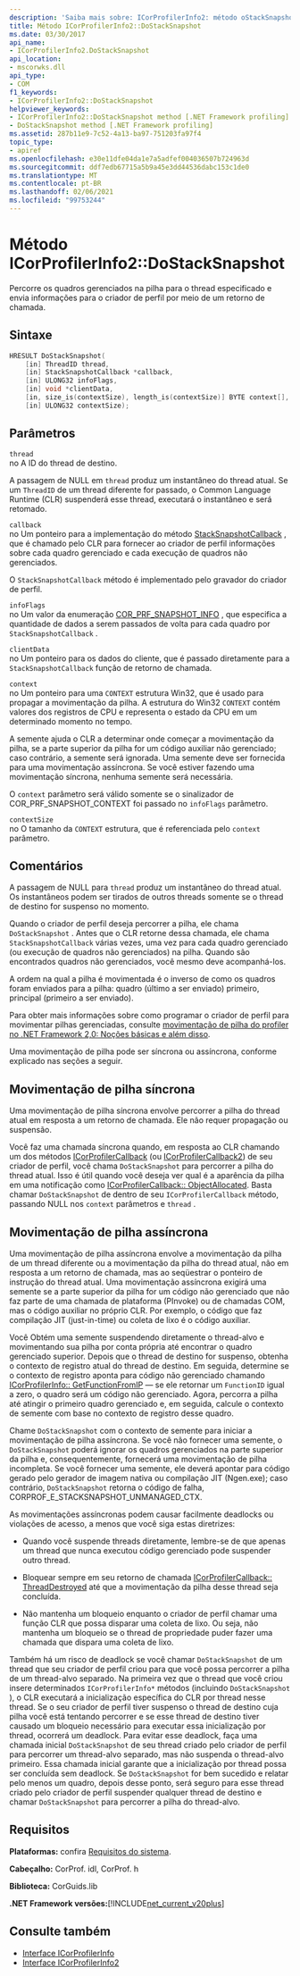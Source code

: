 ```yaml
---
description: 'Saiba mais sobre: ICorProfilerInfo2: método oStackSnapshot de:D'
title: Método ICorProfilerInfo2::DoStackSnapshot
ms.date: 03/30/2017
api_name:
- ICorProfilerInfo2.DoStackSnapshot
api_location:
- mscorwks.dll
api_type:
- COM
f1_keywords:
- ICorProfilerInfo2::DoStackSnapshot
helpviewer_keywords:
- ICorProfilerInfo2::DoStackSnapshot method [.NET Framework profiling]
- DoStackSnapshot method [.NET Framework profiling]
ms.assetid: 287b11e9-7c52-4a13-ba97-751203fa97f4
topic_type:
- apiref
ms.openlocfilehash: e30e11dfe04da1e7a5adfef004036507b724963d
ms.sourcegitcommit: ddf7edb67715a5b9a45e3dd44536dabc153c1de0
ms.translationtype: MT
ms.contentlocale: pt-BR
ms.lasthandoff: 02/06/2021
ms.locfileid: "99753244"
---
```

# <a name="icorprofilerinfo2dostacksnapshot-method"></a>Método ICorProfilerInfo2::DoStackSnapshot

Percorre os quadros gerenciados na pilha para o thread especificado e envia informações para o criador de perfil por meio de um retorno de chamada.  
  
## <a name="syntax"></a>Sintaxe  
  
```cpp  
HRESULT DoStackSnapshot(  
    [in] ThreadID thread,  
    [in] StackSnapshotCallback *callback,  
    [in] ULONG32 infoFlags,  
    [in] void *clientData,  
    [in, size_is(contextSize), length_is(contextSize)] BYTE context[],  
    [in] ULONG32 contextSize);  
```  
  
## <a name="parameters"></a>Parâmetros  

 `thread`  
 no A ID do thread de destino.  
  
 A passagem de NULL em `thread` produz um instantâneo do thread atual. Se um `ThreadID` de um thread diferente for passado, o Common Language Runtime (CLR) suspenderá esse thread, executará o instantâneo e será retomado.  
  
 `callback`  
 no Um ponteiro para a implementação do método [StackSnapshotCallback](stacksnapshotcallback-function.md) , que é chamado pelo CLR para fornecer ao criador de perfil informações sobre cada quadro gerenciado e cada execução de quadros não gerenciados.  
  
 O `StackSnapshotCallback` método é implementado pelo gravador do criador de perfil.  
  
 `infoFlags`  
 no Um valor da enumeração [COR_PRF_SNAPSHOT_INFO](cor-prf-snapshot-info-enumeration.md) , que especifica a quantidade de dados a serem passados de volta para cada quadro por `StackSnapshotCallback` .  
  
 `clientData`  
 no Um ponteiro para os dados do cliente, que é passado diretamente para a `StackSnapshotCallback` função de retorno de chamada.  
  
 `context`  
 no Um ponteiro para uma `CONTEXT` estrutura Win32, que é usado para propagar a movimentação da pilha. A estrutura do Win32 `CONTEXT` contém valores dos registros de CPU e representa o estado da CPU em um determinado momento no tempo.  
  
 A semente ajuda o CLR a determinar onde começar a movimentação da pilha, se a parte superior da pilha for um código auxiliar não gerenciado; caso contrário, a semente será ignorada. Uma semente deve ser fornecida para uma movimentação assíncrona. Se você estiver fazendo uma movimentação síncrona, nenhuma semente será necessária.  
  
 O `context` parâmetro será válido somente se o sinalizador de COR_PRF_SNAPSHOT_CONTEXT foi passado no `infoFlags` parâmetro.  
  
 `contextSize`  
 no O tamanho da `CONTEXT` estrutura, que é referenciada pelo `context` parâmetro.  
  
## <a name="remarks"></a>Comentários  

 A passagem de NULL para `thread` produz um instantâneo do thread atual. Os instantâneos podem ser tirados de outros threads somente se o thread de destino for suspenso no momento.  
  
 Quando o criador de perfil deseja percorrer a pilha, ele chama `DoStackSnapshot` . Antes que o CLR retorne dessa chamada, ele chama `StackSnapshotCallback` várias vezes, uma vez para cada quadro gerenciado (ou execução de quadros não gerenciados) na pilha. Quando são encontrados quadros não gerenciados, você mesmo deve acompanhá-los.  
  
 A ordem na qual a pilha é movimentada é o inverso de como os quadros foram enviados para a pilha: quadro (último a ser enviado) primeiro, principal (primeiro a ser enviado).  
  
 Para obter mais informações sobre como programar o criador de perfil para movimentar pilhas gerenciadas, consulte [movimentação de pilha do profiler no .NET Framework 2,0: Noções básicas e além disso](/previous-versions/dotnet/articles/bb264782(v=msdn.10)).  
  
 Uma movimentação de pilha pode ser síncrona ou assíncrona, conforme explicado nas seções a seguir.  
  
## <a name="synchronous-stack-walk"></a>Movimentação de pilha síncrona  

 Uma movimentação de pilha síncrona envolve percorrer a pilha do thread atual em resposta a um retorno de chamada. Ele não requer propagação ou suspensão.  
  
 Você faz uma chamada síncrona quando, em resposta ao CLR chamando um dos métodos [ICorProfilerCallback](icorprofilercallback-interface.md) (ou [ICorProfilerCallback2](icorprofilercallback2-interface.md)) de seu criador de perfil, você chama `DoStackSnapshot` para percorrer a pilha do thread atual. Isso é útil quando você deseja ver qual é a aparência da pilha em uma notificação como [ICorProfilerCallback:: ObjectAllocated](icorprofilercallback-objectallocated-method.md). Basta chamar `DoStackSnapshot` de dentro de seu `ICorProfilerCallback` método, passando NULL nos `context` parâmetros e `thread` .  
  
## <a name="asynchronous-stack-walk"></a>Movimentação de pilha assíncrona  

 Uma movimentação de pilha assíncrona envolve a movimentação da pilha de um thread diferente ou a movimentação da pilha do thread atual, não em resposta a um retorno de chamada, mas ao seqüestrar o ponteiro de instrução do thread atual. Uma movimentação assíncrona exigirá uma semente se a parte superior da pilha for um código não gerenciado que não faz parte de uma chamada de plataforma (PInvoke) ou de chamadas COM, mas o código auxiliar no próprio CLR. Por exemplo, o código que faz compilação JIT (just-in-time) ou coleta de lixo é o código auxiliar.  
  
 Você Obtém uma semente suspendendo diretamente o thread-alvo e movimentando sua pilha por conta própria até encontrar o quadro gerenciado superior. Depois que o thread de destino for suspenso, obtenha o contexto de registro atual do thread de destino. Em seguida, determine se o contexto de registro aponta para código não gerenciado chamando [ICorProfilerInfo:: GetFunctionFromIP](icorprofilerinfo-getfunctionfromip-method.md) — se ele retornar um `FunctionID` igual a zero, o quadro será um código não gerenciado. Agora, percorra a pilha até atingir o primeiro quadro gerenciado e, em seguida, calcule o contexto de semente com base no contexto de registro desse quadro.  
  
 Chame `DoStackSnapshot` com o contexto de semente para iniciar a movimentação de pilha assíncrona. Se você não fornecer uma semente, o `DoStackSnapshot` poderá ignorar os quadros gerenciados na parte superior da pilha e, consequentemente, fornecerá uma movimentação de pilha incompleta. Se você fornecer uma semente, ele deverá apontar para código gerado pelo gerador de imagem nativa ou compilação JIT (Ngen.exe); caso contrário, `DoStackSnapshot` retorna o código de falha, CORPROF_E_STACKSNAPSHOT_UNMANAGED_CTX.  
  
 As movimentações assíncronas podem causar facilmente deadlocks ou violações de acesso, a menos que você siga estas diretrizes:  
  
- Quando você suspende threads diretamente, lembre-se de que apenas um thread que nunca executou código gerenciado pode suspender outro thread.  
  
- Bloquear sempre em seu retorno de chamada [ICorProfilerCallback:: ThreadDestroyed](icorprofilercallback-threaddestroyed-method.md) até que a movimentação da pilha desse thread seja concluída.  
  
- Não mantenha um bloqueio enquanto o criador de perfil chamar uma função CLR que possa disparar uma coleta de lixo. Ou seja, não mantenha um bloqueio se o thread de propriedade puder fazer uma chamada que dispara uma coleta de lixo.  
  
 Também há um risco de deadlock se você chamar `DoStackSnapshot` de um thread que seu criador de perfil criou para que você possa percorrer a pilha de um thread-alvo separado. Na primeira vez que o thread que você criou insere determinados `ICorProfilerInfo*` métodos (incluindo `DoStackSnapshot` ), o CLR executará a inicialização específica do CLR por thread nesse thread. Se o seu criador de perfil tiver suspenso o thread de destino cuja pilha você está tentando percorrer e se esse thread de destino tiver causado um bloqueio necessário para executar essa inicialização por thread, ocorrerá um deadlock. Para evitar esse deadlock, faça uma chamada inicial `DoStackSnapshot` de seu thread criado pelo criador de perfil para percorrer um thread-alvo separado, mas não suspenda o thread-alvo primeiro. Essa chamada inicial garante que a inicialização por thread possa ser concluída sem deadlock. Se `DoStackSnapshot` for bem sucedido e relatar pelo menos um quadro, depois desse ponto, será seguro para esse thread criado pelo criador de perfil suspender qualquer thread de destino e chamar `DoStackSnapshot` para percorrer a pilha do thread-alvo.  
  
## <a name="requirements"></a>Requisitos  

 **Plataformas:** confira [Requisitos do sistema](../../get-started/system-requirements.md).  
  
 **Cabeçalho:** CorProf. idl, CorProf. h  
  
 **Biblioteca:** CorGuids.lib  
  
 **.NET Framework versões:**[!INCLUDE[net_current_v20plus](../../../../includes/net-current-v20plus-md.md)]  
  
## <a name="see-also"></a>Consulte também

- [Interface ICorProfilerInfo](icorprofilerinfo-interface.md)
- [Interface ICorProfilerInfo2](icorprofilerinfo2-interface.md)
